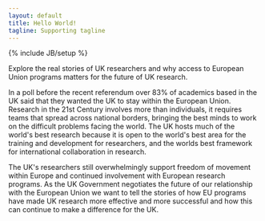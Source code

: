 ```yaml
---
layout: default
title: Hello World!
tagline: Supporting tagline
---
```

{% include JB/setup %}

Explore the real stories of UK researchers and why access to European Union programs
matters for the future of UK research.

In a poll before the recent referendum over 83% of academics based in the UK said that 
they wanted the UK to stay within the European Union. Research in the 21st Century
involves more than individuals, it requires teams that spread across national borders,
bringing the best minds to work on the difficult problems facing the world. The UK hosts
much of the world's best research because it is open to the world's best area for the 
training and development for researchers, and the worlds best framework for international
collaboration in research.

The UK's researchers still overwhelmingly support freedom of movement within Europe
and continued involvement with European research programs. As the UK Government 
negotiates the future of our relationship with the European Union we want to tell
the stories of how EU programs have made UK research more effective and more successful
and how this can continue to make a difference for the UK.